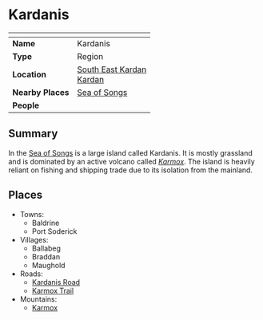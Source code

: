 # Kardanis

| []() | |
| --- | --- |
| **Name** | Kardanis |
| **Type** | Region |
| **Location** | [South East Kardan](south-east-kardan.md)<br>[Kardan](../continents/kardan.md) |
| **Nearby Places** | [Sea of Songs](../seas/sea-of-songs.md) |
| **People** | |

## Summary

In the [Sea of Songs](../seas/sea-of-songs.md) is a large island called Kardanis. It is mostly grassland and is dominated by an active volcano called *[Karmox](../mountains/karmox.md)*. The island is heavily reliant on fishing and shipping trade due to its isolation from the mainland.

## Places

- Towns:
  - Baldrine
  - Port Soderick
- Villages:
  - Ballabeg
  - Braddan
  - Maughold
- Roads:
  - [Kardanis Road](../roads/kardanis-road.md)
  - [Karmox Trail](../roads/karmox-trail.md)
- Mountains:
  - [Karmox](../mountains/karmox.md)
